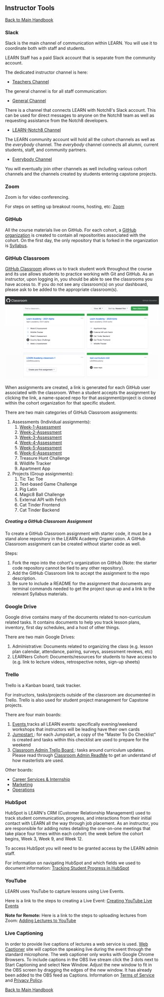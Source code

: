 ## Instructor Tools
[ Back to Main Handbook ](./README.md#instructor-handbook)

### Slack

Slack is the main channel of communication within LEARN. You will use it to coordinate both with staff and students.

LEARN Staff has a paid Slack account that is separate from the community account.

The dedicated instructor channel is here: 
- [ Teachers Channel ](https://app.slack.com/client/TV83K2TV0/C010CSRCT40)

The general channel is for all staff communication:
- [ General Channel ](https://app.slack.com/client/TV83K2TV0/CV83K3AH0)

There is a channel that connects LEARN with Notch8's Slack account. This can be used for direct messages to anyone on the Notch8 team as well as requesting assistance from the Notch8 developers.
- [ LEARN-Notch8 Channel ](https://app.slack.com/client/TV83K2TV0/C010VGJFPCJ)


The LEARN community account will hold all the cohort channels as well as the *everybody* channel. The *everybody* channel connects all alumni, current students, staff, and community partners.
- [ Everybody Channel ](https://app.slack.com/client/T04B40L2C/C04B40L4U)

You will eventually join other channels as well including various cohort channels and the channels created by students entering capstone projects.

### Zoom

Zoom is for video conferencing. 

For steps on setting up breakout rooms, hosting, etc: [ Zoom ](./managing-zoom.md)

### GitHub

All the course materials live on GitHub. For each cohort, a [GitHub organization](https://git-scm.com/book/en/v2/GitHub-Managing-an-organization) is created to contain all repositorities associated with the cohort. 
On the first day, the only repository that is forked in the organization is [Syllabus](https://github.com/LEARNAcademy/Syllabus).

### GitHub Classroom

[GitHub Classroom](https://classroom.github.com/) allows us to track student work throughout the course and its use allows students to practice working with Git and GitHub. As an instructor, upon logging in, you should be able to see the classrooms you have access to. If you do not see any classroom(s) on your dashboard, please ask to be added to the appropriate classroom(s).

![GitHub Classroom Dashboard](./assets/github-classroom.png)

When assignments are created, a link is generated for each GitHub user associated with the classroom.  When a student accepts the assignment by clicking the link, a name-spaced repo for that assignment/project is cloned within the cohort organization for that specific student.

There are two main categories of GitHub Classroom assignments:

1. Assessments (Individual assignments): 
     1. [Week-1-Assessment](https://github.com/LEARNAcademy/Week-1-Assessment)
     2. [Week-2-Assessment](https://github.com/LEARNAcademy/Week-2-Assessment)
     3. [Week-3-Assessment](https://github.com/LEARNAcademy/Week-3-Assessment)
     4. [Week-4-Assessment](https://github.com/LEARNAcademy/Week-4-Assessment)
     5. [Week-5-Assessment](https://github.com/LEARNAcademy/Week-5-Assessment)
     6. [Week-6-Assessment](https://github.com/LEARNAcademy/Week-6-Assessment)
     7. Treasure Hunt Challenge
     8. Wildlife Tracker
     9. Apartment App
2. Projects (Group assignments): 
     1. Tic Tac Toe
     2. Text-based Game Challenge
     3. Pig Latin
     4. Magic8 Ball Challenge
     5. External API with Fetch
     6. Cat Tinder Frontend
     7. Cat Tinder Backend

##### Creating a GitHub Classroom Assignment
To create a GitHub Classroom assignment with starter code, it must be a stand alone repository in the LEARN Academy Organization. A GitHub Classroom assignment can be created without starter code as well.

Steps: 
1. Fork the repo into the cohort's organization on GitHub (Note: the starter code repository cannot be tied to any other repository).  
2. Add the GitHub Classroom link to accept the assignment to the repo description.
3. Be sure to include a README for the assignment that documents any terminal commands needed to get the project spun up and a link to the relevant Syllabus materials. 

### Google Drive

Google drive contains many of the documents related to non-curriculum related tasks. It contains documents to help you track lesson plans, inventory, first day schedules, and a host of other things.

There are two main Google Drives:

1. Administrative: Documents related to organizing the class (e.g. lesson plan calendar, attendance, pairing, surveys, assessment reviews, etc)
2. LEARNers Cohort: Documents/resources for students to have access to (e.g. link to lecture videos, retrospective notes, sign-up sheets)

### Trello

Trello is a Kanban board, task tracker.

For instructors, tasks/projects outside of the classroom are documented in Trello. 
Trello is also used for student project management for Capstone projects. 

There are four main boards:
1. [ Events ](https://trello.com/b/ofzfjXLM/events) tracks all LEARN events: specifically evening/weekend workshops that instructors will be leading have their own cards 
2. [ Jumpstart ](https://trello.com/b/BYycV15b/jumpstart): for each Jumpstart, a copy of the "Master To Do Checklist" is created and tasks within this checklist are used to prepare for the weekend
3. [ Classroom Admin Trello Board ](https://trello.com/b/dQBMlYpI/classroom-admin): tasks around curriculum updates. Please read through [Classroom Admin ReadMe](./classroom-admin-trello.md) to get an understand of how masterlists are used.

Other boards:
- [ Career Services & Internship ](https://trello.com/b/Xl22q6Ry/career-services-internship)
- [ Marketing ](https://trello.com/b/q2s0uEzR/marketing)
- [ Operations ](https://trello.com/b/saxLJBxV/operations)

### HubSpot

HubSpot is LEARN's CRM (Customer Relationship Management) used to track student communication, progress, and interactions from their initial contact with LEARN all the way through job placement. As an instructor, you are responsible for adding notes detailing the one-on-one meetings that take place four times within each cohort: the week before the cohort begins, Week 3, Week 9, and Week 12.

To access HubSpot you will need to be granted access by the LEARN admin staff.

For information on navigating HubSpot and which fields we used to document information: [Tracking Student Progress in HubSpot](./student-progress-hubspot.md)

### YouTube

LEARN uses YouTube to capture lessons using Live Events.

Here is a link to the steps to creating a Live Event: [Creating YouTube Live Events](./youtube-live-events.md)

**Note for Remote:** Here is a link to the steps to uploading lectures from Zoom: [Adding Lectures to YouTube](./recording-lecture.md)

### Live Captioning

In order to provide live captions of lectures a web service is used. [Web Captioner](https://webcaptioner.com/captioner) site will caption the speaking live during the event through the standard microphone.  The web captioner only works with Google Chrome Browsers.  To include captions in the OBS live stream click the 3 dots next to Start Captioning and select New Window. Adjust the new window to fit in the OBS screen by dragging the edges of the new window.  It has already been added to the OBS feed as Captions.  Information on [Terms of Service](https://webcaptioner.com/terms-of-service/) and [Privacy Policy](https://webcaptioner.com/privacy-policy/).

[ Back to Main Handbook ](./README.md#instructor-handbook)
